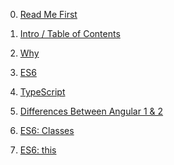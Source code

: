 0. [Read Me First](https://github.com/profoundhub/ng2-too/blob/Daniel/readme.md)
1. [Intro / Table of Contents](https://github.com/profoundhub/ng2-too/blob/Daniel/TOC.md)
2. [Why](https://github.com/profoundhub/ng2-too/blob/Daniel/Why.md)
3. [ES6](https://github.com/profoundhub/ng2-too/blob/Daniel/ES6.md)
4. [TypeScript](https://github.com/profoundhub/ng2-too/blob/Daniel/TypeScript.md)
5. [Differences Between Angular 1 & 2](https://github.com/profoundhub/ng2-too/blob/Daniel/what-is-new.md)

6. [ES6: Classes]()
7. [ES6: this]()
